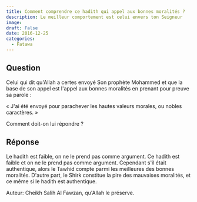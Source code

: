 ```yaml
---
title: Comment comprendre ce hadith qui appel aux bonnes moralités ?
description: Le meilleur comportement est celui envers ton Seigneur
image: 
draft: False
date: 2016-12-25
categories:
  - Fatawa
---
```


## Question

Celui qui dit qu'Allah a certes envoyé Son prophète Mohammed et que la base de son appel est l'appel aux bonnes moralités en prenant pour preuve sa parole :

« J'ai été envoyé pour parachever les hautes valeurs morales, ou nobles caractères. »

Comment doit-on lui répondre ?

## Réponse

Le hadith est faible, on ne le prend pas comme argument. Ce hadith est faible et on ne le prend pas comme argument. Cependant s'il était authentique, alors le Tawhid compte parmi les meilleures des bonnes moralités. D'autre part, le Shirk constitue la pire des mauvaises moralités, et ce même si le hadith est authentique.

Auteur: Cheikh Salih Al Fawzan, qu'Allah le préserve.